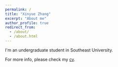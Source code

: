 ```yaml
---
permalink: /
title: "Xinyue Zhang"
excerpt: "About me"
author_profile: true
redirect_from: 
  - /about/
  - /about.html
---
```


I'm an undergraduate student in Southeast University.


For more info, please check my [cv](https://info.xinyuebubble.xyz/files/resume.pdf).
